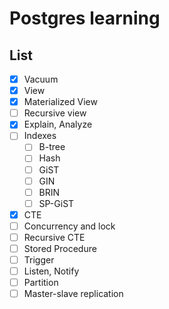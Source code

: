 # Postgres learning

## List
- [x] Vacuum
- [x] View
- [x] Materialized View
- [ ] Recursive view
- [x] Explain, Analyze
- [ ] Indexes
  - [ ] B-tree
  - [ ] Hash
  - [ ] GiST
  - [ ] GIN
  - [ ] BRIN
  - [ ] SP-GiST
- [x] CTE
- [ ] Concurrency and lock
- [ ] Recursive CTE
- [ ] Stored Procedure
- [ ] Trigger
- [ ] Listen, Notify
- [ ] Partition
- [ ] Master-slave replication